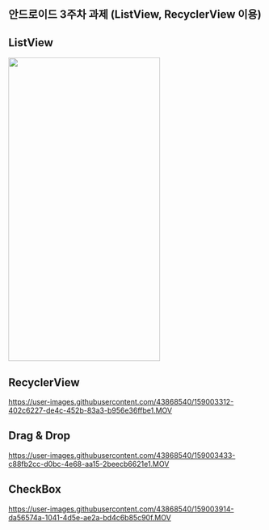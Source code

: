 ## 안드로이드 3주차 과제 (ListView, RecyclerView 이용)

## ListView

<img src="https://user-images.githubusercontent.com/43868540/159000174-4b0f7ce9-ae31-49bf-a8ad-8a9968dd9aca.gif"  width="300" height="600"/>

## RecyclerView
https://user-images.githubusercontent.com/43868540/159003312-402c6227-de4c-452b-83a3-b956e36ffbe1.MOV

## Drag & Drop
https://user-images.githubusercontent.com/43868540/159003433-c88fb2cc-d0bc-4e68-aa15-2beecb6621e1.MOV

## CheckBox 
https://user-images.githubusercontent.com/43868540/159003914-da56574a-1041-4d5e-ae2a-bd4c6b85c90f.MOV
